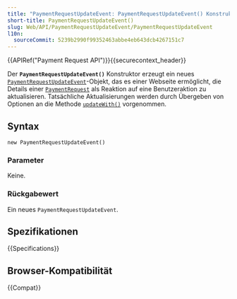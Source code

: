 ```yaml
---
title: "PaymentRequestUpdateEvent: PaymentRequestUpdateEvent() Konstruktor"
short-title: PaymentRequestUpdateEvent()
slug: Web/API/PaymentRequestUpdateEvent/PaymentRequestUpdateEvent
l10n:
  sourceCommit: 5239b2990f99352463abbe4eb643dcb4267151c7
---
```


{{APIRef("Payment Request API")}}{{securecontext_header}}

Der **`PaymentRequestUpdateEvent()`** Konstruktor erzeugt ein neues
[`PaymentRequestUpdateEvent`](/de/docs/Web/API/PaymentRequestUpdateEvent)-Objekt, das es einer Webseite ermöglicht, die
Details einer [`PaymentRequest`](/de/docs/Web/API/PaymentRequest) als Reaktion auf eine Benutzeraktion zu aktualisieren. Tatsächliche Aktualisierungen
werden durch Übergeben von Optionen an die Methode
[`updateWith()`](/de/docs/Web/API/PaymentRequestUpdateEvent/updateWith) vorgenommen.

## Syntax

```js-nolint
new PaymentRequestUpdateEvent()
```

### Parameter

Keine.

### Rückgabewert

Ein neues `PaymentRequestUpdateEvent`.

## Spezifikationen

{{Specifications}}

## Browser-Kompatibilität

{{Compat}}

